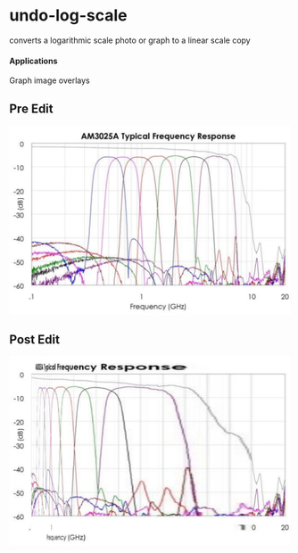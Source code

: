 # undo-log-scale
converts a logarithmic scale photo or graph to a linear scale copy

#### Applications
Graph image overlays

## Pre Edit
![alt text](https://github.com/matthewfala/undo-log-scale/blob/master/UndoLogScale/LogAM3025.PNG?raw=true)

## Post Edit
![alt text](https://github.com/matthewfala/undo-log-scale/blob/master/UndoLogScale/unscaledLog_output.jpg?raw=true)


